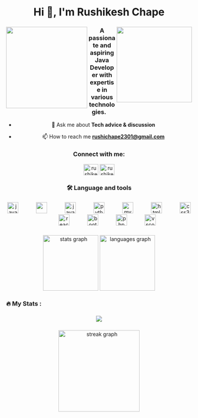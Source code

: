 <h1 align="center">Hi 👋, I'm Rushikesh Chape</h1>

###

<img align="left" height="220" src="https://www.techsolutioners.com/wp-content/uploads/2022/09/website-develop.gif"  />

###

<img align="right" height="204" src="https://user-images.githubusercontent.com/74038190/242390692-0b335028-1d3d-4ee5-b5b3-a373d499be7e.gif"  />


###


<h3 align="center">A passionate and aspiring Java Developer with expertise in various technologies.</h3>

<div align="center">
  
  - 💬 Ask me about **Tech advice & discussion**

- 📫 How to reach me **rushichape2301@gmail.com**
</div>

###
<div align=""center>
    <h3 align="center">Connect with me:</h3>
<p align="center">
<a href="https://linkedin.com/in/rushikesh-chape" target="blank"><img align="center" src="https://raw.githubusercontent.com/rahuldkjain/github-profile-readme-generator/master/src/images/icons/Social/linked-in-alt.svg" alt="rushikesh-chape" height="30" width="40" /></a>
<a href="https://instagram.com/rushikesh_chape_" target="blank"><img align="center" src="https://raw.githubusercontent.com/rahuldkjain/github-profile-readme-generator/master/src/images/icons/Social/instagram.svg" alt="rushikesh_chape_" height="30" width="40" /></a>
</p>

</div>


<h3 align="center">🛠 Language and tools</h3>

###

<div align="center">
  <img src="https://cdn.jsdelivr.net/gh/devicons/devicon/icons/java/java-original.svg" height="30" alt="java logo"  />
  <img width="40" />
   <img src="https://cdn.jsdelivr.net/gh/devicons/devicon/icons/spring/spring-original-wordmark.svg" height="30"/>
   <img width="40" />       
  <img src="https://cdn.jsdelivr.net/gh/devicons/devicon/icons/javascript/javascript-original.svg" height="30" alt="javascript logo"  />
  <img width="40" />
  <img src="https://cdn.jsdelivr.net/gh/devicons/devicon/icons/python/python-original.svg" height="30" alt="python logo"  />
  <img width="40" />
    <img src="https://cdn.jsdelivr.net/gh/devicons/devicon/icons/mysql/mysql-original.svg" height="30" alt="mysql logo"  />
  <img width="40" />
    <img src="https://cdn.jsdelivr.net/gh/devicons/devicon/icons/html5/html5-original.svg" height="30" alt="html5 logo"  />
  <img width="40" />
  <img src="https://cdn.jsdelivr.net/gh/devicons/devicon/icons/css3/css3-original.svg" height="30" alt="css3 logo"  />
  <img width="40" />
    <img src="https://cdn.jsdelivr.net/gh/devicons/devicon/icons/react/react-original.svg" height="30" alt="react logo"  />
  <img width="40" />
  <img src="https://cdn.jsdelivr.net/gh/devicons/devicon/icons/bootstrap/bootstrap-original.svg" height="30" alt="bootstrap logo"  />
  <img width="40" />
  <img src="https://cdn.jsdelivr.net/gh/devicons/devicon/icons/php/php-original.svg" height="30" alt="php logo"  />
  <img width="40" />
  <img src="https://cdn.jsdelivr.net/gh/devicons/devicon/icons/vscode/vscode-original.svg" height="30" alt="vscode logo"  />
</div>

###

<div align="center">
  <img src="https://github-readme-stats.vercel.app/api?username=rushikeshchape&hide_title=false&hide_rank=false&show_icons=true&include_all_commits=true&count_private=true&disable_animations=false&theme=dracula&locale=en&hide_border=false&order=1" height="150" alt="stats graph"  />
  <img src="https://github-readme-stats.vercel.app/api/top-langs?username=rushikeshchape&locale=en&hide_title=false&layout=compact&card_width=320&langs_count=5&theme=dracula&hide_border=false&order=2" height="150" alt="languages graph"  />
</div>


###


###

<h3 align="left">🔥   My Stats :</h3>

###

<div align="center">
  <img src="https://visitor-badge.laobi.icu/badge?page_id=rushikeshchape.rushikeshchape&"  />
</div>

###

<div align="center">
  <img src="https://streak-stats.demolab.com?user=rushikeshchape&locale=en&mode=daily&theme=dark&hide_border=false&border_radius=5&order=3" height="220" alt="streak graph"  />
</div>

###



###

